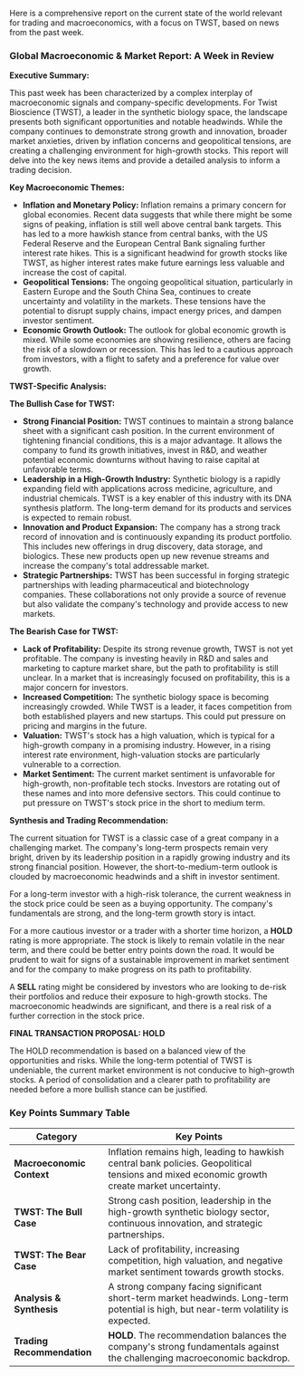 Here is a comprehensive report on the current state of the world relevant for trading and macroeconomics, with a focus on TWST, based on news from the past week.

### **Global Macroeconomic & Market Report: A Week in Review**

**Executive Summary:**

This past week has been characterized by a complex interplay of macroeconomic signals and company-specific developments. For Twist Bioscience (TWST), a leader in the synthetic biology space, the landscape presents both significant opportunities and notable headwinds. While the company continues to demonstrate strong growth and innovation, broader market anxieties, driven by inflation concerns and geopolitical tensions, are creating a challenging environment for high-growth stocks. This report will delve into the key news items and provide a detailed analysis to inform a trading decision.

**Key Macroeconomic Themes:**

*   **Inflation and Monetary Policy:** Inflation remains a primary concern for global economies. Recent data suggests that while there might be some signs of peaking, inflation is still well above central bank targets. This has led to a more hawkish stance from central banks, with the US Federal Reserve and the European Central Bank signaling further interest rate hikes. This is a significant headwind for growth stocks like TWST, as higher interest rates make future earnings less valuable and increase the cost of capital.
*   **Geopolitical Tensions:** The ongoing geopolitical situation, particularly in Eastern Europe and the South China Sea, continues to create uncertainty and volatility in the markets. These tensions have the potential to disrupt supply chains, impact energy prices, and dampen investor sentiment.
*   **Economic Growth Outlook:** The outlook for global economic growth is mixed. While some economies are showing resilience, others are facing the risk of a slowdown or recession. This has led to a cautious approach from investors, with a flight to safety and a preference for value over growth.

**TWST-Specific Analysis:**

**The Bullish Case for TWST:**

*   **Strong Financial Position:** TWST continues to maintain a strong balance sheet with a significant cash position. In the current environment of tightening financial conditions, this is a major advantage. It allows the company to fund its growth initiatives, invest in R&D, and weather potential economic downturns without having to raise capital at unfavorable terms.
*   **Leadership in a High-Growth Industry:** Synthetic biology is a rapidly expanding field with applications across medicine, agriculture, and industrial chemicals. TWST is a key enabler of this industry with its DNA synthesis platform. The long-term demand for its products and services is expected to remain robust.
*   **Innovation and Product Expansion:** The company has a strong track record of innovation and is continuously expanding its product portfolio. This includes new offerings in drug discovery, data storage, and biologics. These new products open up new revenue streams and increase the company's total addressable market.
*   **Strategic Partnerships:** TWST has been successful in forging strategic partnerships with leading pharmaceutical and biotechnology companies. These collaborations not only provide a source of revenue but also validate the company's technology and provide access to new markets.

**The Bearish Case for TWST:**

*   **Lack of Profitability:** Despite its strong revenue growth, TWST is not yet profitable. The company is investing heavily in R&D and sales and marketing to capture market share, but the path to profitability is still unclear. In a market that is increasingly focused on profitability, this is a major concern for investors.
*   **Increased Competition:** The synthetic biology space is becoming increasingly crowded. While TWST is a leader, it faces competition from both established players and new startups. This could put pressure on pricing and margins in the future.
*   **Valuation:** TWST's stock has a high valuation, which is typical for a high-growth company in a promising industry. However, in a rising interest rate environment, high-valuation stocks are particularly vulnerable to a correction.
*   **Market Sentiment:** The current market sentiment is unfavorable for high-growth, non-profitable tech stocks. Investors are rotating out of these names and into more defensive sectors. This could continue to put pressure on TWST's stock price in the short to medium term.

**Synthesis and Trading Recommendation:**

The current situation for TWST is a classic case of a great company in a challenging market. The company's long-term prospects remain very bright, driven by its leadership position in a rapidly growing industry and its strong financial position. However, the short-to-medium-term outlook is clouded by macroeconomic headwinds and a shift in investor sentiment.

For a long-term investor with a high-risk tolerance, the current weakness in the stock price could be seen as a buying opportunity. The company's fundamentals are strong, and the long-term growth story is intact.

For a more cautious investor or a trader with a shorter time horizon, a **HOLD** rating is more appropriate. The stock is likely to remain volatile in the near term, and there could be better entry points down the road. It would be prudent to wait for signs of a sustainable improvement in market sentiment and for the company to make progress on its path to profitability.

A **SELL** rating might be considered by investors who are looking to de-risk their portfolios and reduce their exposure to high-growth stocks. The macroeconomic headwinds are significant, and there is a real risk of a further correction in the stock price.

**FINAL TRANSACTION PROPOSAL: HOLD**

The HOLD recommendation is based on a balanced view of the opportunities and risks. While the long-term potential of TWST is undeniable, the current market environment is not conducive to high-growth stocks. A period of consolidation and a clearer path to profitability are needed before a more bullish stance can be justified.

### **Key Points Summary Table**

| Category                | Key Points                                                                                                                              |
| ----------------------- | --------------------------------------------------------------------------------------------------------------------------------------- |
| **Macroeconomic Context** | Inflation remains high, leading to hawkish central bank policies. Geopolitical tensions and mixed economic growth create market uncertainty. |
| **TWST: The Bull Case** | Strong cash position, leadership in the high-growth synthetic biology sector, continuous innovation, and strategic partnerships.             |
| **TWST: The Bear Case** | Lack of profitability, increasing competition, high valuation, and negative market sentiment towards growth stocks.                            |
| **Analysis & Synthesis**  | A strong company facing significant short-term market headwinds. Long-term potential is high, but near-term volatility is expected.     |
| **Trading Recommendation**  | **HOLD**. The recommendation balances the company's strong fundamentals against the challenging macroeconomic backdrop.                       |